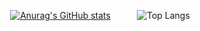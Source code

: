 <div align="center">
  
[![Anurag's GitHub stats](https://github-readme-stats.vercel.app/api?username=BaGyun0107&show_icons=true&theme=tokyonight)](https://github.com/anuraghazra/github-readme-stats)   ![Top Langs](https://github-readme-stats.vercel.app/api/top-langs/?username=BaGyun0107&layout=compact&theme=tokyonight)
  
</div>

<!--
**BaGyun0107/BaGyun0107** is a ✨ _special_ ✨ repository because its `README.md` (this file) appears on your GitHub profile.

Here are some ideas to get you started:

- 🔭 I’m currently working on ...
- 🌱 I’m currently learning ...
- 👯 I’m looking to collaborate on ...
- 🤔 I’m looking for help with ...
- 💬 Ask me about ...
- 📫 How to reach me: ...
- 😄 Pronouns: ...
- ⚡ Fun fact: ...
-->
